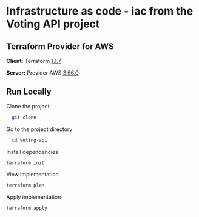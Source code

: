 # Infrastructure as code - iac from the Voting API project

## Terraform Provider for AWS

**Client:** Terraform [1.1.7](https://releases.hashicorp.com/terraform/1.1.7)

**Server:** Provider AWS [3.66.0](https://github.com/hashicorp/terraform-provider-aws/tree/v3.66.0)

## Run Locally

Clone the project

```bash
  git clone
```

Go to the project directory

```bash
  cd voting-api
```

Install dependencies

```bash
terraform init
```

View implementation

```bash
terraform plan
```

Apply implementation

```bash
terraform apply
```
